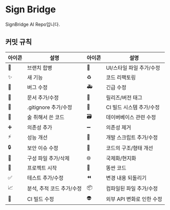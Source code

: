 # Sign Bridge

SignBridge AI Repo입니다.

## 커밋 규칙

| 아이콘 | 설명                      | 아이콘 | 설명                      |
| ------ | ------------------------- | ------ | ------------------------- |
| 🔀     | 브랜치 합병               | 💄     | UI/스타일 파일 추가/수정  |
| ✨     | 새 기능                   | ♻️     | 코드 리팩토링             |
| 🐛     | 버그 수정                 | 🚑     | 긴급 수정                 |
| 📝     | 문서 추가/수정            | 🔖     | 릴리즈/버전 태그          |
| 🙈     | .gitignore 추가/수정      | 👷     | CI 빌드 시스템 추가/수정  |
| 🍻     | 술 취해서 쓴 코드         | 🗃      | 데이버베이스 관련 수정    |
| ➕     | 의존성 추가               | ➖     | 의존성 제거               |
| ⚡️    | 성능 개선                 | 🔨     | 개발 스크립트 추가/수정   |
| 🔒     | 보안 이슈 수정            | 🎨     | 코드의 구조/형태 개선     |
| 🔧     | 구성 파일 추가/삭제       | 🌐     | 국제화/현지화             |
| 🎉     | 프로젝트 시작             | 💩     | 똥싼 코드                 |
| ✅     | 테스트 추가/수정          | ⏪     | 변경 내용 되돌리기        |
| 📈     | 분석, 추적 코드 추가/수정 | 📦     | 컴파일된 파일 추가/수정   |
| 💚     | CI 빌드 수정              | 👽     | 외부 API 변화로 인한 수정 |
